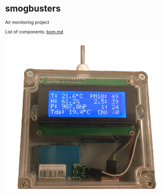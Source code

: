 # smogbusters
Air monitoring project

List of components: [bom.md](./docs/bom.md)

![smogbusters-prototype](./docs/images/smogbuster-prototype-800px.png)

